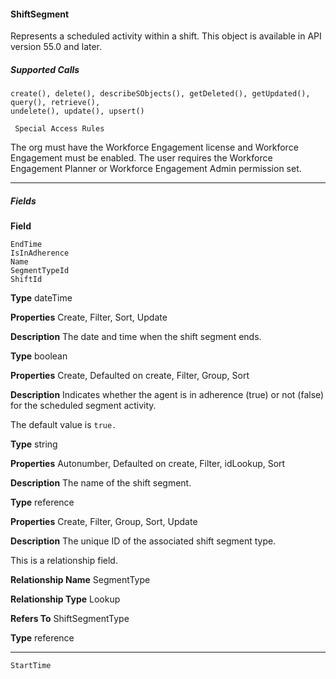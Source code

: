 #### ShiftSegment

Represents a scheduled activity within a shift. This object is available in API version 55.0 and later.

##### Supported Calls
```
create(), delete(), describeSObjects(), getDeleted(), getUpdated(), query(), retrieve(),
undelete(), update(), upsert()

 Special Access Rules

```
The org must have the Workforce Engagement license and Workforce Engagement must be enabled. The user requires the Workforce
Engagement Planner or Workforce Engagement Admin permission set.


-----

##### Fields

**Field**
```
EndTime
IsInAdherence
Name
SegmentTypeId
ShiftId

```

**Type**
dateTime

**Properties**
Create, Filter, Sort, Update

**Description**
The date and time when the shift segment ends.

**Type**
boolean

**Properties**
Create, Defaulted on create, Filter, Group, Sort

**Description**
Indicates whether the agent is in adherence (true) or not (false) for the scheduled
segment activity.

The default value is `true.`

**Type**
string

**Properties**
Autonumber, Defaulted on create, Filter, idLookup, Sort

**Description**
The name of the shift segment.

**Type**
reference

**Properties**
Create, Filter, Group, Sort, Update

**Description**
The unique ID of the associated shift segment type.

This is a relationship field.

**Relationship Name**
SegmentType

**Relationship Type**
Lookup

**Refers To**
ShiftSegmentType

**Type**
reference


-----

```
StartTime
